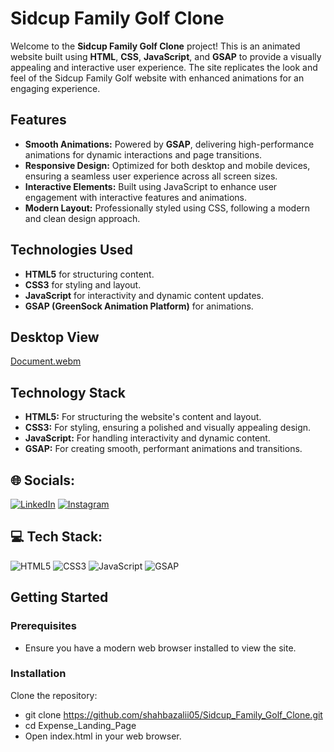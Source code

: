 # Sidcup Family Golf Clone

Welcome to the **Sidcup Family Golf Clone** project! This is an animated website built using **HTML**, **CSS**, **JavaScript**, and **GSAP** to provide a visually appealing and interactive user experience. The site replicates the look and feel of the Sidcup Family Golf website with enhanced animations for an engaging experience.

## Features

- **Smooth Animations:** Powered by **GSAP**, delivering high-performance animations for dynamic interactions and page transitions.
- **Responsive Design:** Optimized for both desktop and mobile devices, ensuring a seamless user experience across all screen sizes.
- **Interactive Elements:** Built using JavaScript to enhance user engagement with interactive features and animations.
- **Modern Layout:** Professionally styled using CSS, following a modern and clean design approach.

## Technologies Used

- **HTML5** for structuring content.
- **CSS3** for styling and layout.
- **JavaScript** for interactivity and dynamic content updates.
- **GSAP (GreenSock Animation Platform)** for animations.

## Desktop View
[Document.webm](https://github.com/user-attachments/assets/fe287ddd-0c92-4bfc-8a81-ffc578de9e08)


## Technology Stack

- **HTML5:** For structuring the website's content and layout.
- **CSS3:** For styling, ensuring a polished and visually appealing design.
- **JavaScript:** For handling interactivity and dynamic content.
- **GSAP:** For creating smooth, performant animations and transitions.

## 🌐 Socials:

[![LinkedIn](https://img.shields.io/badge/-LinkedIn-blue?style=flat&logo=Linkedin&logoColor=white)](https://www.linkedin.com/in/shahbaz-ali-b59b79242/)
[![Instagram](https://img.shields.io/badge/-Instagram-c13584?style=flat&labelColor=c13584&logo=instagram&logoColor=white)](https://www.instagram.com/shahbaz._.alii?igsh=MW4wbGxwZmd3MDg4bg==)

## 💻 Tech Stack:

![HTML5](https://img.shields.io/badge/HTML5-%23E34F26.svg?style=for-the-badge&logo=HTML5&logoColor=white)
![CSS3](https://img.shields.io/badge/CSS3-%231572B6.svg?style=for-the-badge&logo=CSS3&logoColor=white)
![JavaScript](https://img.shields.io/badge/JavaScript-%23F7DF1E.svg?style=for-the-badge&logo=JavaScript&logoColor=white)
![GSAP](https://img.shields.io/badge/GSAP-%2388CE02.svg?style=for-the-badge&logo=GSAP&logoColor=white)

## Getting Started

### Prerequisites
- Ensure you have a modern web browser installed to view the site.

### Installation
Clone the repository:

- git clone https://github.com/shahbazalii05/Sidcup_Family_Golf_Clone.git
- cd Expense_Landing_Page
- Open index.html in your web browser.
